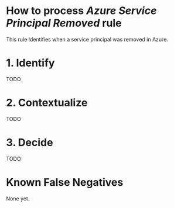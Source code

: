 # How to process *Azure Service Principal Removed* rule
This rule Identifies when a service principal was removed in Azure.

# 1. Identify
TODO

# 2. Contextualize
TODO

# 3. Decide
TODO

# Known False Negatives
None yet.
